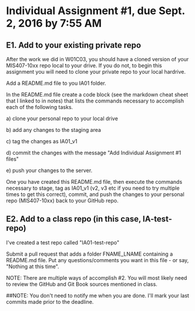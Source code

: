 # Individual Assignment #1, due Sept. 2, 2016 by 7:55 AM

## E1. Add to your existing private repo

After the work we did in W01C03, you should have a cloned version of your MIS407-10xx repo local to your drive. If you do 
not, to begin this assignment you will need to clone your private repo to your local hardrive.

Add a README.md file to you IA01 folder. 

In the README.md file create a code block (see the markdown cheat sheet that I linked to in notes) that lists the commands 
necessary to accomplish each of the following tasks.

a) clone your personal repo to your local drive

b) add any changes to the staging area

c) tag the changes as IA01_v1 

d) commit the changes with the message "Add Individual Assignment #1 files"

e) push your changes to the server.

One you have created this README.md file, then execute the commands necessary to stage, tag as IA01_v1 (v2, v3 etc if you need to 
try multiple times to get this correct), commit, and push the changes to your personal repo (MIS407-10xx) back to your GitHub repo.


## E2. Add to a class repo (in this case, IA-test-repo)

I've created a test repo called "IA01-test-repo"

Submit a pull request that adds a folder FNAME_LNAME containing a README.md file. Put any questions/comments you want in 
this file - or say, "Nothing at this time".

NOTE: There are multiple ways of accomplish #2. You will most likely need to review the GitHub and Git Book sources mentioned in class. 

##NOTE: You don't need to notify me when you are done. I'll mark your last commits made prior to the deadline.
